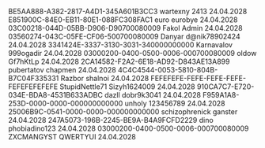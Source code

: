 BE5AA888-A382-2817-A4D1-345A601B3CC3 wartexny 2413 24.04.2028
E851900C-84E0-EB11-80E1-088FC308FAC1 euro eurobye 24.04.2028
03C00218-044D-05BB-D906-D90700080009 Fakol Admin 24.04.2028
03560274-043C-05FE-CF06-500700080009 Danyar d@nik78902424 24.04.2028
3341424E-3337-3130-3031-340000000000 Karnavalov 999ogadir 24.04.2028
03000200-0400-0500-0006-000700080009 oldow Gf7hKtLp 24.04.2028
2CA14582-F2A2-6E18-AD92-D843AE13A899 pubertatov chapmen 24.04.2028
4C4C4544-0053-5810-804B-B7C04F335331 Razbor shalnoi 24.04.2028
FEFEFEFE-FEFE-FEFE-FEFE-FEFEFEFEFEFE StupidNettle71 Sizyh1624009 24.04.2028
910CA7C7-E720-034E-BDA8-4531B633ADBC dazll dobr9k3041 24.04.2028
F959A1A8-253D-0000-0000-000000000000 unholy 123456789 24.04.2028
25006B9C-0541-0000-0000-000000000000 schizophrenick ganster 24.04.2028
247A5073-196B-2245-BE9A-B4A9FCFD2229 dino phobiadino123 24.04.2028
03000200-0400-0500-0006-000700080009 ZXCMANGYST QWERTYUI 24.04.2028
